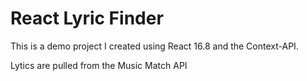 # React Lyric Finder

This is a demo project I created using React 16.8 and the Context-API.

Lytics are pulled from the Music Match API


